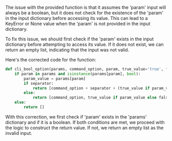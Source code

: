 The issue with the provided function is that it assumes the 'param' input will always be a boolean, but it does not check for the existence of the 'param' in the input dictionary before accessing its value. This can lead to a KeyError or None value when the 'param' is not provided in the input dictionary.

To fix this issue, we should first check if the 'param' exists in the input dictionary before attempting to access its value. If it does not exist, we can return an empty list, indicating that the input was not valid.

Here's the corrected code for the function:

```python
def cli_bool_option(params, command_option, param, true_value='true', false_value='false', separator=None):
    if param in params and isinstance(params[param], bool):
        param_value = params[param]
        if separator:
            return [command_option + separator + (true_value if param_value else false_value)]
        else:
            return [command_option, true_value if param_value else false_value]
    else:
        return []
```

With this correction, we first check if 'param' exists in the 'params' dictionary and if it is a boolean. If both conditions are met, we proceed with the logic to construct the return value. If not, we return an empty list as the invalid input.